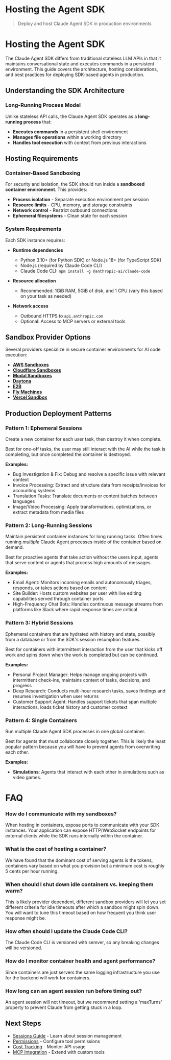 # Hosting the Agent SDK

> Deploy and host Claude Agent SDK in production environments

# Hosting the Agent SDK

The Claude Agent SDK differs from traditional stateless LLM APIs in that it maintains conversational state and executes commands in a persistent environment. This guide covers the architecture, hosting considerations, and best practices for deploying SDK-based agents in production.

## Understanding the SDK Architecture

### Long-Running Process Model

Unlike stateless API calls, the Claude Agent SDK operates as a **long-running process** that:

* **Executes commands** in a persistent shell environment
* **Manages file operations** within a working directory
* **Handles tool execution** with context from previous interactions

## Hosting Requirements

### Container-Based Sandboxing

For security and isolation, the SDK should run inside a **sandboxed container environment**. This provides:

* **Process isolation** - Separate execution environment per session
* **Resource limits** - CPU, memory, and storage constraints
* **Network control** - Restrict outbound connections
* **Ephemeral filesystems** - Clean state for each session

### System Requirements

Each SDK instance requires:

* **Runtime dependencies**
  * Python 3.10+ (for Python SDK) or Node.js 18+ (for TypeScript SDK)
  * Node.js (required by Claude Code CLI)
  * Claude Code CLI: `npm install -g @anthropic-ai/claude-code`

* **Resource allocation**
  * Recommended: 1GiB RAM, 5GiB of disk, and 1 CPU (vary this based on your task as needed)

* **Network access**
  * Outbound HTTPS to `api.anthropic.com`
  * Optional: Access to MCP servers or external tools

## Sandbox Provider Options

Several providers specialize in secure container environments for AI code execution:

* **[AWS Sandboxes](https://aws.amazon.com/solutions/implementations/innovation-sandbox-on-aws/)**
* **[Cloudflare Sandboxes](https://github.com/cloudflare/sandbox-sdk)**
* **[Modal Sandboxes](https://modal.com/docs/guide/sandbox)**
* **[Daytona](https://www.daytona.io/)**
* **[E2B](https://e2b.dev/)**
* **[Fly Machines](https://fly.io/docs/machines/)**
* **[Vercel Sandbox](https://vercel.com/docs/functions/sandbox)**

## Production Deployment Patterns

### Pattern 1: Ephemeral Sessions

Create a new container for each user task, then destroy it when complete.

Best for one-off tasks, the user may still interact with the AI while the task is completing, but once completed the container is destroyed.

**Examples:**

* Bug Investigation & Fix: Debug and resolve a specific issue with relevant context
* Invoice Processing: Extract and structure data from receipts/invoices for accounting systems
* Translation Tasks: Translate documents or content batches between languages
* Image/Video Processing: Apply transformations, optimizations, or extract metadata from media files

### Pattern 2: Long-Running Sessions

Maintain persistent container instances for long running tasks. Often times running *multiple* Claude Agent processes inside of the container based on demand.

Best for proactive agents that take action without the users input, agents that serve content or agents that process high amounts of messages.

**Examples:**

* Email Agent: Monitors incoming emails and autonomously triages, responds, or takes actions based on content
* Site Builder: Hosts custom websites per user with live editing capabilities served through container ports
* High-Frequency Chat Bots: Handles continuous message streams from platforms like Slack where rapid response times are critical

### Pattern 3: Hybrid Sessions

Ephemeral containers that are hydrated with history and state, possibly from a database or from the SDK's session resumption features.

Best for containers with intermittent interaction from the user that kicks off work and spins down when the work is completed but can be continued.

**Examples:**

* Personal Project Manager: Helps manage ongoing projects with intermittent check-ins, maintains context of tasks, decisions, and progress
* Deep Research: Conducts multi-hour research tasks, saves findings and resumes investigation when user returns
* Customer Support Agent: Handles support tickets that span multiple interactions, loads ticket history and customer context

### Pattern 4: Single Containers

Run multiple Claude Agent SDK processes in one global container.

Best for agents that must collaborate closely together. This is likely the least popular pattern because you will have to prevent agents from overwriting each other.

**Examples:**

* **Simulations**: Agents that interact with each other in simulations such as video games.

# FAQ

### How do I communicate with my sandboxes?

When hosting in containers, expose ports to communicate with your SDK instances. Your application can expose HTTP/WebSocket endpoints for external clients while the SDK runs internally within the container.

### What is the cost of hosting a container?

We have found that the dominant cost of serving agents is the tokens, containers vary based on what you provision but a minimum cost is roughly 5 cents per hour running.

### When should I shut down idle containers vs. keeping them warm?

This is likely provider dependent, different sandbox providers will let you set different criteria for idle timeouts after which a sandbox might spin down.
You will want to tune this timeout based on how frequent you think user response might be.

### How often should I update the Claude Code CLI?

The Claude Code CLI is versioned with semver, so any breaking changes will be versioned.

### How do I monitor container health and agent performance?

Since containers are just servers the same logging infrastructure you use for the backend will work for containers.

### How long can an agent session run before timing out?

An agent session will not timeout, but we recommend setting a 'maxTurns' property to prevent Claude from getting stuck in a loop.

## Next Steps

* [Sessions Guide](/en/api/agent-sdk/sessions) - Learn about session management
* [Permissions](/en/api/agent-sdk/permissions) - Configure tool permissions
* [Cost Tracking](/en/api/agent-sdk/cost-tracking) - Monitor API usage
* [MCP Integration](/en/api/agent-sdk/mcp) - Extend with custom tools
